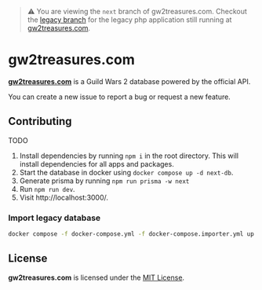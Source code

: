 > ⚠️ You are viewing the `next` branch of gw2treasures.com. Checkout the [legacy branch](https://github.com/GW2Treasures/gw2treasures.com/tree/legacy) for the legacy php application still running at [gw2treasures.com](https://gw2treasures.com).

# gw2treasures.com

**[gw2treasures.com](https://gw2treasures.com)** is a Guild Wars 2 database powered by the official API.

You can create a new issue to report a bug or request a new feature.

## Contributing

TODO

1. Install dependencies by running `npm i` in the root directory. This will install dependencies for all apps and packages.
2. Start the database in docker using `docker compose up -d next-db`.
3. Generate prisma by running `npm run prisma -w next`
4. Run `npm run dev`.
5. Visit http://localhost:3000/.

### Import legacy database

```sh
docker compose -f docker-compose.yml -f docker-compose.importer.yml up next-importer
```


## License
**gw2treasures.com** is licensed under the [MIT License](LICENSE).
